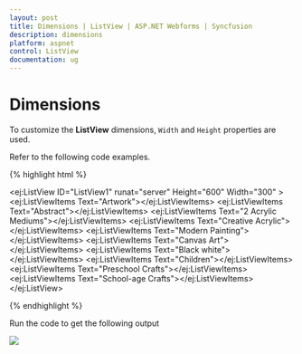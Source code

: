 ```yaml
---
layout: post
title: Dimensions | ListView | ASP.NET Webforms | Syncfusion
description: dimensions
platform: aspnet
control: ListView
documentation: ug
---
```


# Dimensions

To customize the **ListView** dimensions, `Width` and `Height` properties are used.

Refer to the following code examples.


{% highlight html %}

   <ej:ListView ID="ListView1" runat="server" Height="600" Width="300" >
        <Items>
            <ej:ListViewItems Text="Artwork"></ej:ListViewItems>
            <ej:ListViewItems Text="Abstract"></ej:ListViewItems>
            <ej:ListViewItems Text="2 Acrylic Mediums"></ej:ListViewItems>
            <ej:ListViewItems Text="Creative Acrylic"></ej:ListViewItems>
            <ej:ListViewItems Text="Modern Painting"></ej:ListViewItems>
            <ej:ListViewItems Text="Canvas Art"></ej:ListViewItems>
            <ej:ListViewItems Text="Black white"></ej:ListViewItems>
            <ej:ListViewItems Text="Children"></ej:ListViewItems>
            <ej:ListViewItems Text="Preschool Crafts"></ej:ListViewItems>
            <ej:ListViewItems Text="School-age Crafts"></ej:ListViewItems>
        </Items>
</ej:ListView>

{% endhighlight %}


Run the code to get the following output

![](/js/ListView/Dimensions_images/Dimensions_img1.png) 
